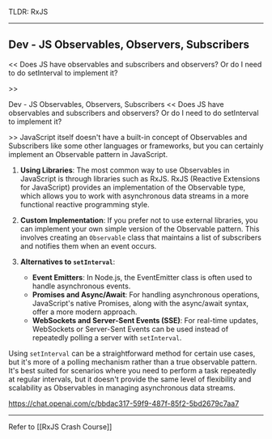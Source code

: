 TLDR: RxJS

---

## Dev - JS Observables, Observers, Subscribers

<< Does JS have observables and subscribers and observers? Or do I need to do setInterval to implement it?

  

\>>

Dev - JS Observables, Observers, Subscribers
<< Does JS have observables and subscribers and observers? Or do I need to do setInterval to implement it?

\>>
JavaScript itself doesn't have a built-in concept of Observables and Subscribers like some other languages or frameworks, but you can certainly implement an Observable pattern in JavaScript.

1. **Using Libraries**: The most common way to use Observables in JavaScript is through libraries such as RxJS. RxJS (Reactive Extensions for JavaScript) provides an implementation of the Observable type, which allows you to work with asynchronous data streams in a more functional reactive programming style.

2. **Custom Implementation**: If you prefer not to use external libraries, you can implement your own simple version of the Observable pattern. This involves creating an `Observable` class that maintains a list of subscribers and notifies them when an event occurs.

3. **Alternatives to `setInterval`**:
   - **Event Emitters**: In Node.js, the EventEmitter class is often used to handle asynchronous events.
   - **Promises and Async/Await**: For handling asynchronous operations, JavaScript's native Promises, along with the async/await syntax, offer a more modern approach.
   - **WebSockets and Server-Sent Events (SSE)**: For real-time updates, WebSockets or Server-Sent Events can be used instead of repeatedly polling a server with `setInterval`.

Using `setInterval` can be a straightforward method for certain use cases, but it's more of a polling mechanism rather than a true observable pattern. It's best suited for scenarios where you need to perform a task repeatedly at regular intervals, but it doesn't provide the same level of flexibility and scalability as Observables in managing asynchronous data streams.

https://chat.openai.com/c/bbdac317-59f9-487f-85f2-5bd2679c7aa7

  ---

Refer to [[RxJS Crash Course]]